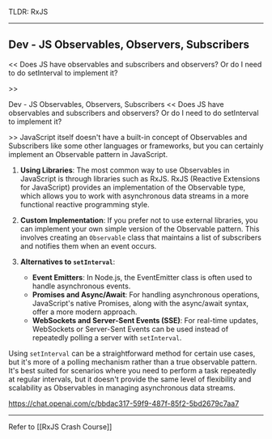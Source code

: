 TLDR: RxJS

---

## Dev - JS Observables, Observers, Subscribers

<< Does JS have observables and subscribers and observers? Or do I need to do setInterval to implement it?

  

\>>

Dev - JS Observables, Observers, Subscribers
<< Does JS have observables and subscribers and observers? Or do I need to do setInterval to implement it?

\>>
JavaScript itself doesn't have a built-in concept of Observables and Subscribers like some other languages or frameworks, but you can certainly implement an Observable pattern in JavaScript.

1. **Using Libraries**: The most common way to use Observables in JavaScript is through libraries such as RxJS. RxJS (Reactive Extensions for JavaScript) provides an implementation of the Observable type, which allows you to work with asynchronous data streams in a more functional reactive programming style.

2. **Custom Implementation**: If you prefer not to use external libraries, you can implement your own simple version of the Observable pattern. This involves creating an `Observable` class that maintains a list of subscribers and notifies them when an event occurs.

3. **Alternatives to `setInterval`**:
   - **Event Emitters**: In Node.js, the EventEmitter class is often used to handle asynchronous events.
   - **Promises and Async/Await**: For handling asynchronous operations, JavaScript's native Promises, along with the async/await syntax, offer a more modern approach.
   - **WebSockets and Server-Sent Events (SSE)**: For real-time updates, WebSockets or Server-Sent Events can be used instead of repeatedly polling a server with `setInterval`.

Using `setInterval` can be a straightforward method for certain use cases, but it's more of a polling mechanism rather than a true observable pattern. It's best suited for scenarios where you need to perform a task repeatedly at regular intervals, but it doesn't provide the same level of flexibility and scalability as Observables in managing asynchronous data streams.

https://chat.openai.com/c/bbdac317-59f9-487f-85f2-5bd2679c7aa7

  ---

Refer to [[RxJS Crash Course]]